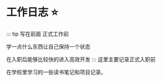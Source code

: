 # 工作日志 :star:
::: tip 写在前面
正式工作前

学一点什么东西让自己保持一个状态

在入职后能够比较快的进入高效开发
:::
这里主要记录正式入职前

在学校里学习的一些读书笔记和项目记录。